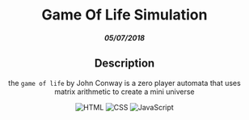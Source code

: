 <div align='center'>
<h1 align="center">Game Of Life Simulation</h1>
<h5 align="center">05/07/2018</h5>
<h2 align="center">Description</h2>
<p align="center">the <code>game of life</code> by John Conway is a zero player automata that uses matrix arithmetic to create a mini universe</p> 

<div align="center">
  <img alt="HTML" src="https://img.shields.io/badge/-HTML-black?logo=HTML5" />
  <img alt="CSS" src="https://img.shields.io/badge/-CSS-black?logo=CSS3" />
  <img alt="JavaScript" src="https://img.shields.io/badge/-JavaScript-black?logo=JavaScript" />
</div>
